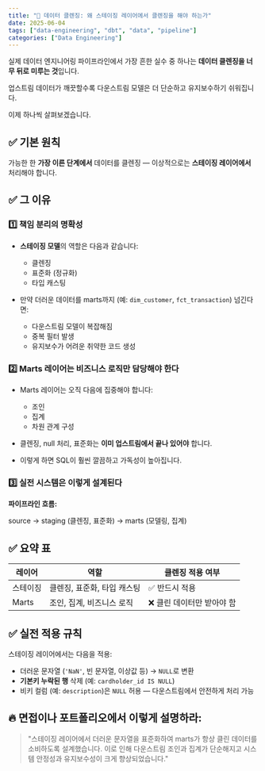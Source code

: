 ```yaml
---
title: "🧹 데이터 클렌징: 왜 스테이징 레이어에서 클렌징을 해야 하는가"
date: 2025-06-04
tags: ["data-engineering", "dbt", "data", "pipeline"]
categories: ["Data Engineering"]
---
```


실제 데이터 엔지니어링 파이프라인에서 가장 흔한 실수 중 하나는 **데이터 클렌징을 너무 뒤로 미루는 것**입니다.  

업스트림 데이터가 깨끗할수록 다운스트림 모델은 더 단순하고 유지보수하기 쉬워집니다.  

이제 하나씩 살펴보겠습니다.

## ✅ 기본 원칙

가능한 한 **가장 이른 단계에서** 데이터를 클렌징 — 이상적으로는 **스테이징 레이어에서** 처리해야 합니다.


## ✅ 그 이유

### 1️⃣ 책임 분리의 명확성

- **스테이징 모델**의 역할은 다음과 같습니다:
  - 클렌징
  - 표준화 (정규화)
  - 타입 캐스팅

- 만약 더러운 데이터를 marts까지 (예: `dim_customer`, `fct_transaction`) 넘긴다면:

  - 다운스트림 모델이 복잡해짐  
  - 중복 필터 발생  
  - 유지보수가 어려운 취약한 코드 생성


### 2️⃣ Marts 레이어는 비즈니스 로직만 담당해야 한다

- Marts 레이어는 오직 다음에 집중해야 합니다:
  - 조인
  - 집계
  - 차원 관계 구성

- 클렌징, null 처리, 표준화는 **이미 업스트림에서 끝나 있어야** 합니다.
- 이렇게 하면 SQL이 훨씬 깔끔하고 가독성이 높아집니다.

### 3️⃣ 실전 시스템은 이렇게 설계된다

**파이프라인 흐름:**

source → staging (클렌징, 표준화) → marts (모델링, 집계)

## ✅ 요약 표

| 레이어  | 역할                          | 클렌징 적용 여부  |
|--------|--------------------------------|-------------------|
| 스테이징 | 클렌징, 표준화, 타입 캐스팅     | ✅ 반드시 적용 |
| Marts  | 조인, 집계, 비즈니스 로직 | ❌ 클린 데이터만 받아야 함 |


## ✅ 실전 적용 규칙

스테이징 레이어에서는 다음을 적용:

- 더러운 문자열 (`'NaN'`, 빈 문자열, 이상값 등) → `NULL`로 변환  
- **기본키 누락된 행** 삭제 (예: `cardholder_id IS NULL`)  
- 비키 컬럼 (예: `description`)은 `NULL` 허용 — 다운스트림에서 안전하게 처리 가능

## 🔥 면접이나 포트폴리오에서 이렇게 설명하라:

> "스테이징 레이어에서 더러운 문자열을 표준화하여 marts가 항상 클린 데이터를 소비하도록 설계했습니다. 이로 인해 다운스트림 조인과 집계가 단순해지고 시스템 안정성과 유지보수성이 크게 향상되었습니다."




